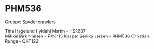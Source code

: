 # PHM536
Gruppe: Spyder crawlers

Tina Hegelund Hyldahl Martin - HSR607  
Mikkel Birk Nielsen - FXK415
Kasper Senika Larsen - PHM536
Christian Runge - QKT122

